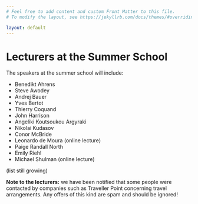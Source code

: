 ```yaml
---
# Feel free to add content and custom Front Matter to this file.
# To modify the layout, see https://jekyllrb.com/docs/themes/#overriding-theme-defaults

layout: default
---
```


# Lecturers at the Summer School #

The speakers at the summer school will include:
* Benedikt Ahrens
* Steve Awodey
* Andrej Bauer
* Yves Bertot
* Thierry Coquand
* John Harrison
* Angeliki Koutsoukou Argyraki
* Nikolai Kudasov
* Conor McBride
* Leonardo de Moura (online lecture)
* Paige Randall North
* Emily Riehl
* Michael Shulman (online lecture)

(list still growing)

**Note to the lecturers:** we have been notified that some people were contacted by companies such as Traveller Point concerning travel arrangements. Any offers of this kind are spam and should be ignored!
